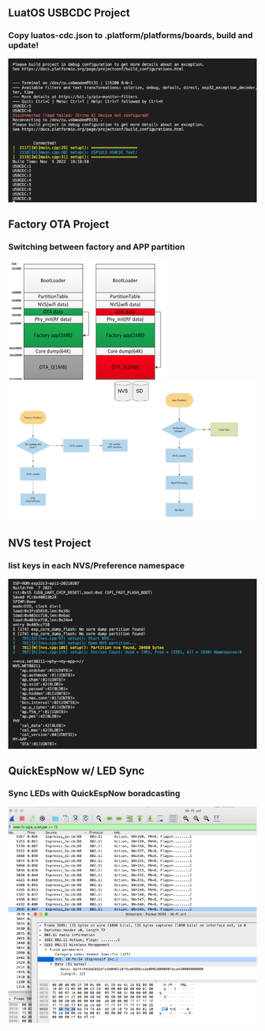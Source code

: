 
## LuatOS USBCDC Project<br>
### Copy luatos-cdc.json to .platform/platforms/boards, build and update!<br>

<img src= "esp32c3_luatos-cdc.png">


## Factory OTA Project<br>
### Switching between factory and APP partition
<img src= "C3mBUS_FactoryOTA/doc/C3FactoryOTA_Partition.png"> <img src="C3mBUS_FactoryOTA/doc/C3mBUS FactoryOTA Flow.png">


## NVS test Project<br>
### list keys in each NVS/Preference namespace
<img src="C3mBUS_NVS/C3NVS.png">


## QuickEspNow w/ LED Sync
### Sync LEDs with QuickEspNow boradcasting
<img src="WireShark_EspNowBroadcast.png">
